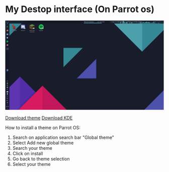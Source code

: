 # My Destop interface (On Parrot os)

![image1](./image/Screenshot_20200712_165328.png)

[Download theme](https://store.kde.org/p/1373828/)
[Download KDE](https://kde.org/download/)

How to install a theme on Parrot OS:
  1. Search on application search bar "Global theme"
  2. Select Add new global theme
  3. Search your theme
  4. Click on install
  5. Go back to theme selection
  6. Select your theme
